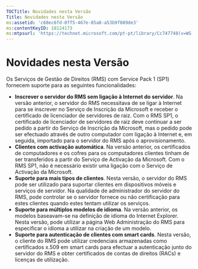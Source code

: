 ```yaml
---
TOCTitle: Novidades nesta Versão
Title: Novidades nesta Versão
ms:assetid: 'c68ec6fd-0ff5-467e-85a8-a53b9f089de3'
ms:contentKeyID: 18124173
ms:mtpsurl: 'https://technet.microsoft.com/pt-pt/library/Cc747748(v=WS.10)'
---
```


Novidades nesta Versão
======================

Os Serviços de Gestão de Direitos (RMS) com Service Pack 1 (SP1) fornecem suporte para as seguintes funcionalidades:

-   **Inscrever o servidor do RMS sem ligação à Internet do servidor**. Na versão anterior, o servidor do RMS necessitava de se ligar à Internet para se inscrever no Serviço de Inscrição da Microsoft e receber o certificado de licenciador de servidores de raiz. Com o RMS SP1, o certificado de licenciador de servidores de raiz deve continuar a ser pedido a partir do Serviço de Inscrição da Microsoft, mas o pedido pode ser efectuado através de outro computador com ligação à Internet e, em seguida, importado para o servidor do RMS após o aprovisionamento.
-   **Clientes com activação automática**. Na versão anterior, os certificados de computadores e os cofres para os computadores clientes tinham de ser transferidos a partir do Serviço de Activação da Microsoft. Com o RMS SP1, não é necessário existir uma ligação com o Serviço de Activação da Microsoft.
-   **Suporte para mais tipos de clientes**. Nesta versão, o servidor do RMS pode ser utilizado para suportar clientes em dispositivos móveis e serviços de servidor. Na qualidade de administrador do servidor do RMS, pode controlar se o servidor fornece ou não certificação para estes clientes quando estes tentam utilizar os serviços.
-   **Suporte para múltiplos modelos de idioma**. Na versão anterior, os modelos baseavam-se na definição de idioma do Internet Explorer. Nesta versão, pode utilizar a página Web Administração do RMS para especificar o idioma a utilizar na criação de um modelo.
-   **Suporte para autenticação de clientes com smart cards**. Nesta versão, o cliente do RMS pode utilizar credenciais armazenadas como certificados x.509 em smart cards para efectuar a autenticação junto do servidor do RMS e obter certificados de contas de direitos (RACs) e licenças de utilização.
